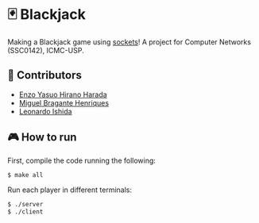 # 🃏 Blackjack

Making a Blackjack game using [sockets](https://en.wikipedia.org/wiki/Network_socket)! A project for Computer Networks (SSC0142), ICMC-USP.

## 🤝 Contributors

- [Enzo Yasuo Hirano Harada](https://github.com/Ensuo)
- [Miguel Bragante Henriques](https://github.com/MiguelHenri)
- [Leonardo Ishida](https://github.com/LeonardoIshida)

## 🎮 How to run

First, compile the code running the following:
```bash
$ make all
```

Run each player in different terminals:
```bash
$ ./server
$ ./client
```
